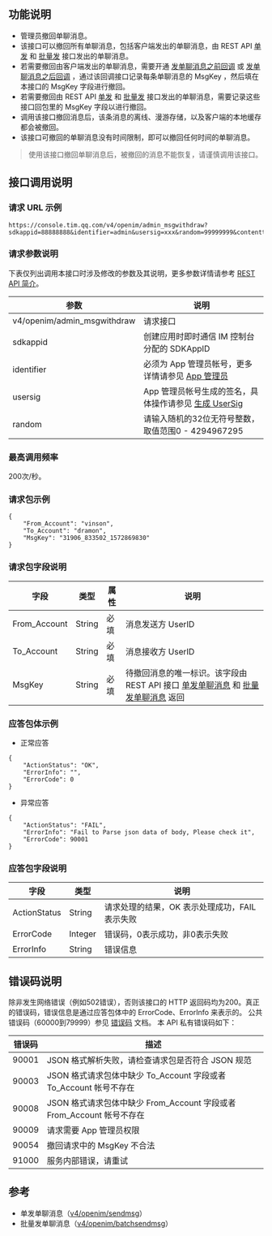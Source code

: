 ## 功能说明
- 管理员撤回单聊消息。
- 该接口可以撤回所有单聊消息，包括客户端发出的单聊消息，由 REST API [单发](https://intl.cloud.tencent.com/document/product/1047/34919) 和 [批量发](https://intl.cloud.tencent.com/document/product/1047/34920) 接口发出的单聊消息。
- 若需要撤回由客户端发出的单聊消息，需要开通 [发单聊消息之前回调](https://intl.cloud.tencent.com/document/product/269/1632) 或 [发单聊消息之后回调](https://intl.cloud.tencent.com/document/product/269/2716) ，通过该回调接口记录每条单聊消息的 MsgKey ，然后填在本接口的 MsgKey 字段进行撤回。
- 若需要撤回由 REST API [单发](https://intl.cloud.tencent.com/document/product/1047/34919) 和 [批量发](https://intl.cloud.tencent.com/document/product/1047/34920) 接口发出的单聊消息，需要记录这些接口回包里的 MsgKey 字段以进行撤回。
- 调用该接口撤回消息后，该条消息的离线、漫游存储，以及客户端的本地缓存都会被撤回。
- 该接口可撤回的单聊消息没有时间限制，即可以撤回任何时间的单聊消息。

>使用该接口撤回单聊消息后，被撤回的消息不能恢复，请谨慎调用该接口。

## 接口调用说明
### 请求 URL 示例
```
https://console.tim.qq.com/v4/openim/admin_msgwithdraw?sdkappid=88888888&identifier=admin&usersig=xxx&random=99999999&contenttype=json
```
### 请求参数说明

下表仅列出调用本接口时涉及修改的参数及其说明，更多参数详情请参考 [REST API 简介](https://intl.cloud.tencent.com/document/product/1047/34620)。

| 参数               | 说明                                 |
| ------------------ | ------------------------------------ |
| v4/openim/admin_msgwithdraw  | 请求接口                             |
| sdkappid           | 创建应用时即时通信 IM 控制台分配的 SDKAppID |
| identifier         | 必须为 App 管理员帐号，更多详情请参见 [App 管理员](https://intl.cloud.tencent.com/document/product/1047/33517#app-.E7.AE.A1.E7.90.86.E5.91.98)                |
| usersig            | App 管理员帐号生成的签名，具体操作请参见 [生成 UserSig](https://intl.cloud.tencent.com/document/product/1047/34385)    |
| random             | 请输入随机的32位无符号整数，取值范围0 - 4294967295                 |

### 最高调用频率

200次/秒。

### 请求包示例
```
{
	"From_Account": "vinson",
	"To_Account": "dramon",
	"MsgKey": "31906_833502_1572869830"
}
```


### 请求包字段说明

| 字段 | 类型|属性| 说明 |
|---------|---------|----|---------|
| From_Account | String |必填| 消息发送方 UserID  |
| To_Account | String |必填| 消息接收方 UserID  |
| MsgKey | String |必填| 待撤回消息的唯一标识。该字段由 REST API 接口 [单发单聊消息](https://intl.cloud.tencent.com/document/product/1047/34919) 和 [批量发单聊消息](https://intl.cloud.tencent.com/document/product/1047/34920) 返回  |



### 应答包体示例
- 正常应答
```
{
    "ActionStatus": "OK", 
    "ErrorInfo": "", 
    "ErrorCode": 0
}
```
- 异常应答
```
{
    "ActionStatus": "FAIL", 
    "ErrorInfo": "Fail to Parse json data of body, Please check it", 
    "ErrorCode": 90001
}
```

### 应答包字段说明

| 字段|类型 |说明 |
|---------|---------|---------|
| ActionStatus| String | 请求处理的结果，OK 表示处理成功，FAIL 表示失败  |
| ErrorCode| Integer | 错误码，0表示成功，非0表示失败|
| ErrorInfo| String | 错误信息  |

## 错误码说明

除非发生网络错误（例如502错误），否则该接口的 HTTP 返回码均为200。真正的错误码，错误信息是通过应答包体中的 ErrorCode、ErrorInfo 来表示的。
公共错误码（60000到79999）参见 [错误码](https://intl.cloud.tencent.com/document/product/1047/34348) 文档。
本 API 私有错误码如下：

| 错误码        | 描述                                                         |
| ------------- | ------------------------------------------------------------ |
| 90001         | JSON 格式解析失败，请检查请求包是否符合 JSON 规范            |
| 90003           | JSON 格式请求包体中缺少 To_Account 字段或者 To_Account 帐号不存在 |
| 90008           | JSON 格式请求包体中缺少 From_Account 字段或者 From_Account 帐号不存在|
| 90009         | 请求需要 App 管理员权限                                      |
| 90054         | 撤回请求中的 MsgKey 不合法                                    |
| 91000         | 服务内部错误，请重试                                         |


## 参考
- 单发单聊消息（[v4/openim/sendmsg](https://intl.cloud.tencent.com/document/product/1047/34919)）
- 批量发单聊消息（[v4/openim/batchsendmsg](https://intl.cloud.tencent.com/document/product/1047/34920)）


